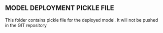 ## MODEL DEPLOYMENT PICKLE FILE

This folder contains pickle file for the deployed model. It will not be pushed in the GIT repository